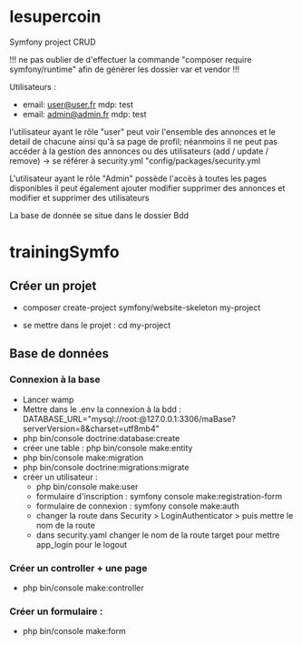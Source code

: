 # lesupercoin
Symfony project CRUD

!!! ne pas oublier de d'effectuer la commande "composer require symfony/runtime" afin de générer les dossier var et vendor !!!

Utilisateurs : 
  - email: user@user.fr mdp: test
  - email: admin@admin.fr mdp: test

l'utilisateur ayant le rôle "user" peut voir l'ensemble des annonces et le detail de chacune ainsi qu'à sa page de profil; 
néanmoins il ne peut pas accéder à la gestion des annonces ou des utilisateurs (add / update / remove) -> se référer à security.yml "config/packages/security.yml

L'utilisateur ayant le rôle "Admin" possède l'accès à toutes les pages disponibles 
il peut également ajouter modifier supprimer des annonces et modifier et supprimer des utilisateurs

La base de donnée se situe dans le dossier Bdd

# trainingSymfo

## Créer un projet 

- composer create-project symfony/website-skeleton my-project

- se mettre dans le projet : cd my-project

## Base de données 

### Connexion à la base
- Lancer wamp
- Mettre dans le .env la connexion à la bdd : DATABASE_URL="mysql://root:@127.0.0.1:3306/maBase?serverVersion=8&charset=utf8mb4"
- php bin/console doctrine:database:create
- créer une table :  php bin/console make:entity
- php bin/console make:migration
- php bin/console doctrine:migrations:migrate
- créer un utilisateur : 
    - php bin/console make:user
    - formulaire d'inscription : symfony console make:registration-form
    - formulaire de connexion : symfony console make:auth   
    - changer la route dans Security > LoginAuthenticator > puis mettre le nom de la route    
    - dans security.yaml changer le nom de la route target pour mettre app_login pour le logout

### Créer un controller + une page 
- php bin/console make:controller

### Créer un formulaire : 
- php bin/console make:form             
